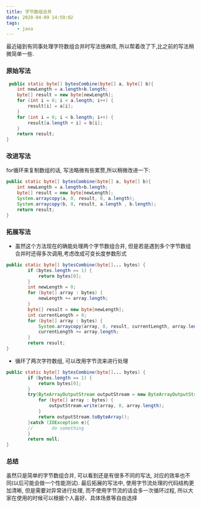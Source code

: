 ```yaml
---
title: 字节数组合并
date: 2020-04-09 14:59:02
tags:
    - java
---
```

最近碰到有同事处理字符数组合并时写法很麻烦, 所以帮着改了下,比之前的写法稍微简单一些.
<!-- more -->

### 原始写法  
```java
 public static byte[] bytesCombine(byte[] a, byte[] b){
    int newLength = a.length+b.length;
    byte[] result = new byte[newLength];
    for (int i = 0; i < a.length; i++) {
        result[i] = a[i];
    }
    for (int i = 0; i < b.length; i++) {
        result[a.length + i] = b[i];
    }
    return result;
}
```  

### 改进写法  
for循环来复制数组的话, 写法略微有些累赘,所以稍微改进一下:
```java
public static byte[] bytesCombine(byte[] a, byte[] b){
    int newLength = a.length+b.length;
    byte[] result = new byte[newLength];
    System.arraycopy(a, 0, result, 0, a.length);
    System.arraycopy(b, 0, result, a.length , b.length);
    return result;
}
```  

### 拓展写法
- 虽然这个方法现在的确能处理两个字节数组合并, 但是若是遇到多个字节数组合并时还得多次调用,考虑改成可变长度参数形式  
```java
public static byte[] bytesCombine(byte[]... bytes) {
        if (bytes.length == 1) {
            return bytes[0];
        }
        int newLength = 0;
        for (byte[] array : bytes) {
            newLength += array.length;
        }
        byte[] result = new byte[newLength];
        int currentLength = 0;
        for (byte[] array : bytes) {
            System.arraycopy(array, 0, result, currentLength, array.length);
            currentLength += array.length;
        }
        return result;
}
```  
- 循环了两次字符数组, 可以改用字节流来进行处理  
```java
public static byte[] bytesCombine(byte[]... bytes) {
        if (bytes.length == 1) {
            return bytes[0];
        }
        try(ByteArrayOutputStream outputStream = new ByteArrayOutputStream()){
            for (byte[] array : bytes) {
                outputStream.write(array, 0, array.length);
            }
            return outputStream.toByteArray();
        }catch (IOException e){
        //       do something
        }
        return null;
}
```  

### 总结
虽然只是简单的字节数组合并, 可以看到还是有很多不同的写法, 对应的效率也不同(以后可能会做一个性能测试). 最后拓展的写法中, 使用字节流处理的代码结构更加清晰, 但是需要对异常进行处理, 而不使用字节流的话会多一次循环过程, 所以大家在使用的时候可以根据个人喜好、具体场景等自由选择